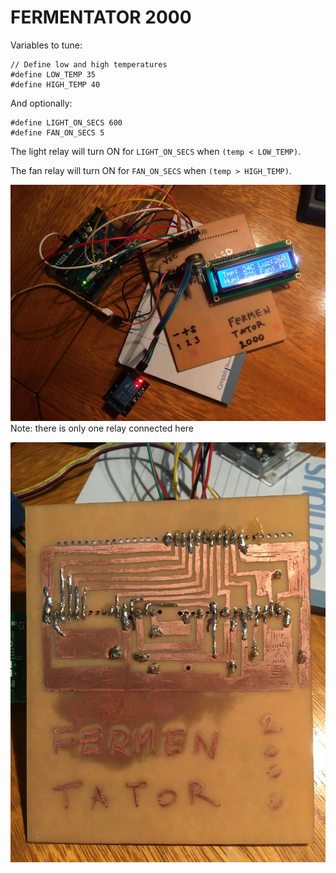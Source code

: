 # FERMENTATOR 2000

Variables to tune:
```
// Define low and high temperatures
#define LOW_TEMP 35
#define HIGH_TEMP 40
```
And optionally:
```
#define LIGHT_ON_SECS 600
#define FAN_ON_SECS 5
```

The light relay will turn ON for `LIGHT_ON_SECS` when `(temp < LOW_TEMP)`.

The fan relay will turn ON for `FAN_ON_SECS` when `(temp > HIGH_TEMP)`.

![alt text](https://raw.githubusercontent.com/guriandoro/arduino/master/fermentator-2000/fermentator-2000.JPG)
Note: there is only one relay connected here

![alt text](https://raw.githubusercontent.com/guriandoro/arduino/master/fermentator-2000/connections-back.JPG)

